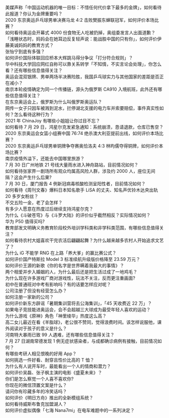 美媒声称「中国运动机器的唯一目标：不惜任何代价拿下最多的金牌」，如何看待此报道？你认为金牌重要吗？  
2020 东京奥运乒乓球男单决赛马龙 4:2 击败樊振东蝉联冠军，如何评价本场比赛？  
如何看待奥运会开幕式 4000 份食物无人吃被扔掉，奥组委发言人出面道歉？  
「浅睡状态时，妈妈会在她耳边反复轻声说：能战胜中国的只有你」，如何评价伊藤美诚妈妈的教育方式？  
张怡宁到底有多强？  
如何评价国际体联回应桥本大辉跳马得分争议「打分符合规则」？  
华中科技大学回应网红自称可以靠关系转学「不知情，不实言论会处理」，你怎么看？还有哪些信息值得关注？  
奥运会混双银牌、男单两场半决赛险胜，我国乒乓球实力与其他国家的差距是否正在减小？  
南京本轮疫情确定为同一个传播链，源头为俄罗斯 CA910 入境航班，此外还有哪些信息值得关注？  
在东京奥运会上，俄罗斯为什么叫俄罗斯奥运队？  
网传一女子只因车被溅到泥水，拦停湖北支援的电力车并索要赔偿，事件真实性如何？怎么看待这种行为？  
2021 年 ChinaJoy 有哪些小姐姐让你过目不忘？  
如何看待 7 月 29 日，鸿星尔克发紧急通知：系统崩溃，恳请退款，仓库已售空？  
2020 东京奥运会女篮小组赛中国 76:74 绝杀澳大利亚提前出线，如何评价本场比赛？  
2020 东京奥运乒乓球男单铜牌争夺赛奥恰洛夫 4:3 林昀儒夺得铜牌，如何评价本场比赛？  
南京疫情外溢下，还能去中国哪里旅游？  
7 月 30 日广州地铁 21 号线大量雨水进入神舟路站，目前情况如何？  
如何看待张家界一剧场所有观众均属高风险人群，涉及约 2000 人，座位无间隔？这会产生什么后果?  
7 月 30 日，厦门报告 4 例新冠病毒核酸检测呈阳性者，目前情况如何？  
如何看待《周刊文春》爆料日本知名歌手 LiSA 的丈夫、知名声优铃木达央出轨 20 多岁女粉丝？  
不交五险一金，老了会怎样？  
有多少人愿意在热度过后继续支持鸿星尔克？  
为什么《斗破苍穹》与《斗罗大陆》的评价似乎截然相反？实际情况如何？  
华为 P50 值得买吗?  
教育部发文明确义务教育阶段校外培训学科类和非学科类范围，有哪些信息值得关注？  
如何看待农村大姐喜欢干完农活后翩翩起舞？为什么越来越多农村人开始追求文艺了？  
为什么 iG 不能学 RNG 在上路「养大爹」的赢比赛公式？  
如何评价国产特斯拉 Model 3 标准续航升级版价格降至 23.59 万元？  
如何评价王源的新歌《你的名字是世界瞒着我最大的事情》？  
两个相爱并步入婚姻的人，为什么最后还是把生活过成了一地鸡毛？  
为什么现在许多游戏厂商对游戏性，玩法不关注，反而更注重画面?  
初中在普通班对中考有影响吗？有的话要怎样应对呢？  
公司注册了但没有经营怎么办？  
如何注册一家新的公司？  
如何评价新东方辟谣「暑期集训营将去公海集训」，「45 天收费近 22 万」？  
如果电子竞技能进奥运会，会不会超越三大球成为最受年轻人喜欢的运动？  
为什么游戏《原神》角色「神里绫华」热度这么高？  
高二女儿最近在看《羊脂球》，老公很不赞同，觉得浪费时间。该怎样说服他，课外阅读对于孩子的意义是什么？  
河南特大暴雨已致 99 人遇难，还有哪些信息值得关注？  
7 月 27 日湖南常德发现 1 例无症状感染者，与成都确诊病例有接触，目前情况如何？  
有哪些考研人相见恨晚的好用 App？  
如何挑选一件好看、耐穿且性价比高的 T 恤？  
为什么有人说开车时，最能看出一个人的情商和潜力？  
如何评价吴磊、张子枫主演的电影《盛夏未来》？  
你们是怎么察觉一个人喜不喜欢你?  
你现在的微信顶置文案是什么？  
请问你有珍藏多年的冷笑话吗？  
如何评价《明日方舟》推出的全新模组系统？  
如何看待威斯布鲁克加盟湖人？  
如何评价虚拟偶像「七海 Nana7mi」在电车难题中的一系列决定？  
